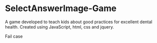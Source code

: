 # SelectAnswerImage-Game
A game developed to teach kids about good practices for excellent dental health. Created using JavaScript, html, css and jquery.




Fail case
